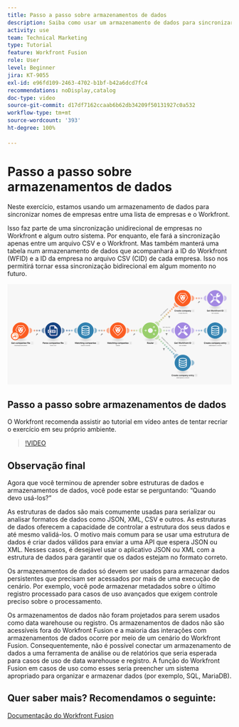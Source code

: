 ```yaml
---
title: Passo a passo sobre armazenamentos de dados
description: Saiba como usar um armazenamento de dados para sincronizar nomes de empresas entre uma lista de empresas e o Workfront usando o [!DNL Adobe Workfront Fusion].
activity: use
team: Technical Marketing
type: Tutorial
feature: Workfront Fusion
role: User
level: Beginner
jira: KT-9055
exl-id: e96fd109-2463-4702-b1bf-b42a6dcd7fc4
recommendations: noDisplay,catalog
doc-type: video
source-git-commit: d17df7162ccaab6b62db34209f50131927c0a532
workflow-type: tm+mt
source-wordcount: '393'
ht-degree: 100%

---
```


# Passo a passo sobre armazenamentos de dados

Neste exercício, estamos usando um armazenamento de dados para sincronizar nomes de empresas entre uma lista de empresas e o Workfront.

Isso faz parte de uma sincronização unidirecional de empresas no Workfront e algum outro sistema. Por enquanto, ele fará a sincronização apenas entre um arquivo CSV e o Workfront. Mas também manterá uma tabela num armazenamento de dados que acompanhará a ID do Workfront (WFID) e a ID da empresa no arquivo CSV (CID) de cada empresa. Isso nos permitirá tornar essa sincronização bidirecional em algum momento no futuro.

![Imagem de um cenário do Fusion](assets/data-structures-and-data-stores-2.png)

## Passo a passo sobre armazenamentos de dados

O Workfront recomenda assistir ao tutorial em vídeo antes de tentar recriar o exercício em seu próprio ambiente.

>[!VIDEO](https://video.tv.adobe.com/v/335296/?quality=12&learn=on&enablevpops)



## Observação final

Agora que você terminou de aprender sobre estruturas de dados e armazenamentos de dados, você pode estar se perguntando: “Quando devo usá-los?”

As estruturas de dados são mais comumente usadas para serializar ou analisar formatos de dados como JSON, XML, CSV e outros. As estruturas de dados oferecem a capacidade de controlar a estrutura dos seus dados e até mesmo validá-los. O motivo mais comum para se usar uma estrutura de dados é criar dados válidos para enviar a uma API que espera JSON ou XML. Nesses casos, é desejável usar o aplicativo JSON ou XML com a estrutura de dados para garantir que os dados estejam no formato correto.

Os armazenamentos de dados só devem ser usados para armazenar dados persistentes que precisam ser acessados por mais de uma execução de cenário. Por exemplo, você pode armazenar metadados sobre o último registro processado para casos de uso avançados que exigem controle preciso sobre o processamento.

Os armazenamentos de dados não foram projetados para serem usados como data warehouse ou registro. Os armazenamentos de dados não são acessíveis fora do Workfront Fusion e a maioria das interações com armazenamentos de dados ocorre por meio de um cenário do Workfront Fusion. Consequentemente, não é possível conectar um armazenamento de dados a uma ferramenta de análise ou de relatórios que seria esperada para casos de uso de data warehouse e registro. A função do Workfront Fusion em casos de uso como esses seria preencher um sistema apropriado para organizar e armazenar dados (por exemplo, SQL, MariaDB).

## Quer saber mais? Recomendamos o seguinte:

[Documentação do Workfront Fusion](https://experienceleague.adobe.com/docs/workfront/using/adobe-workfront-fusion/workfront-fusion-2.html?lang=br)
